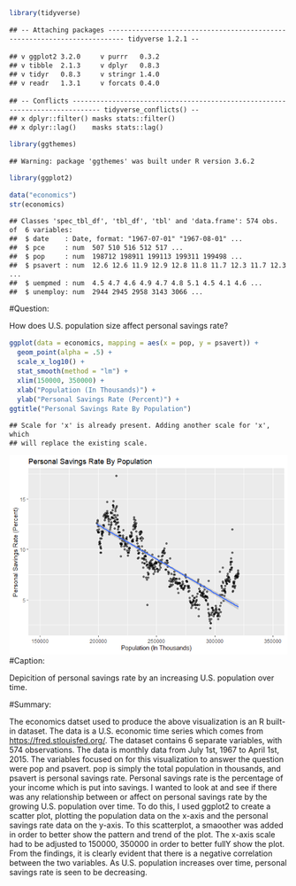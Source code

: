 ``` r
library(tidyverse)
```

    ## -- Attaching packages -------------------------------------------------------------------------- tidyverse 1.2.1 --

    ## v ggplot2 3.2.0     v purrr   0.3.2
    ## v tibble  2.1.3     v dplyr   0.8.3
    ## v tidyr   0.8.3     v stringr 1.4.0
    ## v readr   1.3.1     v forcats 0.4.0

    ## -- Conflicts ----------------------------------------------------------------------------- tidyverse_conflicts() --
    ## x dplyr::filter() masks stats::filter()
    ## x dplyr::lag()    masks stats::lag()

``` r
library(ggthemes)
```

    ## Warning: package 'ggthemes' was built under R version 3.6.2

``` r
library(ggplot2)
```

``` r
data("economics")
str(economics)
```

    ## Classes 'spec_tbl_df', 'tbl_df', 'tbl' and 'data.frame': 574 obs. of  6 variables:
    ##  $ date    : Date, format: "1967-07-01" "1967-08-01" ...
    ##  $ pce     : num  507 510 516 512 517 ...
    ##  $ pop     : num  198712 198911 199113 199311 199498 ...
    ##  $ psavert : num  12.6 12.6 11.9 12.9 12.8 11.8 11.7 12.3 11.7 12.3 ...
    ##  $ uempmed : num  4.5 4.7 4.6 4.9 4.7 4.8 5.1 4.5 4.1 4.6 ...
    ##  $ unemploy: num  2944 2945 2958 3143 3066 ...

\#Question:

How does U.S. population size affect personal savings rate?

``` r
ggplot(data = economics, mapping = aes(x = pop, y = psavert)) +
  geom_point(alpha = .5) +
  scale_x_log10() +
  stat_smooth(method = "lm") +
  xlim(150000, 350000) +
  xlab("Population (In Thousands)") +
  ylab("Personal Savings Rate (Percent)") +
ggtitle("Personal Savings Rate By Population") 
```

    ## Scale for 'x' is already present. Adding another scale for 'x', which
    ## will replace the existing scale.

![](phothi-assignment2_files/figure-gfm/unnamed-chunk-3-1.png)<!-- -->
\#Caption:

Depicition of personal savings rate by an increasing U.S. population
over time.

\#Summary:

The economics datset used to produce the above visualization is an R
built-in dataset. The data is a U.S. economic time series which comes
from <https://fred.stlouisfed.org/>. The dataset contains 6 separate
variables, with 574 observations. The data is monthly data from July
1st, 1967 to April 1st, 2015. The variables focused on for this
visualization to answer the question were pop and psavert. pop is simply
the total population in thousands, and psavert is personal savings rate.
Personal savings rate is the percentage of your income which is put into
savings. I wanted to look at and see if there was any relationship
between or affect on personal savings rate by the growing U.S.
population over time. To do this, I used ggplot2 to create a scatter
plot, plotting the population data on the x-axis and the personal
savings rate data on the y-axis. To this scatterplot, a smaoother was
added in order to better show the pattern and trend of the plot. The
x-axis scale had to be adjusted to 150000, 350000 in order to better
fullY show the plot. From the findings, it is clearly evident that there
is a negative correlation between the two variables. As U.S. population
increases over time, personal savings rate is seen to be decreasing.
